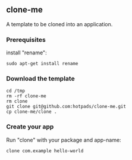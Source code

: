 ## clone-me

A template to be cloned into an application.

### Prerequisites

install "rename":

```
sudo apt-get install rename
```

### Download the template

```
cd /tmp
rm -rf clone-me
rm clone
git clone git@github.com:hotpads/clone-me.git
cp clone-me/clone .
```

### Create your app

Run "clone" with your package and app-name:

```
clone com.example hello-world
```
